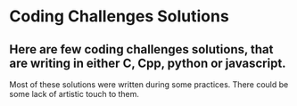 # Coding Challenges Solutions

## Here are few coding challenges solutions, that are writing in either C, Cpp, python or javascript.

Most of these solutions were written during some practices. There could be some lack of artistic touch to them.